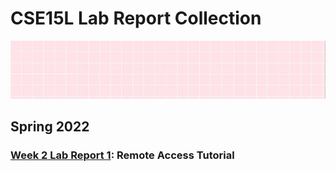 # CSE15L Lab Report Collection
![image](main.png)
## Spring 2022

### [Week 2 Lab Report 1](https://mijinson.github.io/cse15l-lab-reports/LabReport1.html): Remote Access Tutorial

